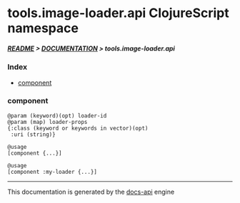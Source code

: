 
# tools.image-loader.api ClojureScript namespace

##### [README](../../../../README.md) > [DOCUMENTATION](../../../COVER.md) > tools.image-loader.api

### Index

- [component](#component)

### component

```
@param (keyword)(opt) loader-id
@param (map) loader-props
{:class (keyword or keywords in vector)(opt)
 :uri (string)}
```

```
@usage
[component {...}]
```

```
@usage
[component :my-loader {...}]
```

---

This documentation is generated by the [docs-api](https://github.com/bithandshake/docs-api) engine

